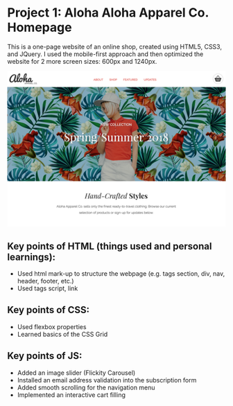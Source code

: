 # Project 1: Aloha Aloha Apparel Co. Homepage

This is a one-page website of an online shop, created using HTML5, CSS3, and JQuery. I used the mobile-first approach and then optimized the website for 2 more screen sizes: 600px and 1240px. 

![alt text](/images/for-readme/screenshot-alohapage.png "Screen shot of the project")

## Key points of HTML (things used and personal learnings):
* Used html mark-up to structure the webpage (e.g. tags section, div, nav, header, footer, etc.)
* Used tags script, link

## Key points of CSS:
* Used flexbox properties
* Learned basics of the CSS Grid

## Key points of JS:
* Added an image slider (Flickity Carousel)
* Installed an email address validation into the subscription form
* Added smooth scrolling for the navigation menu
* Implemented an interactive cart filling